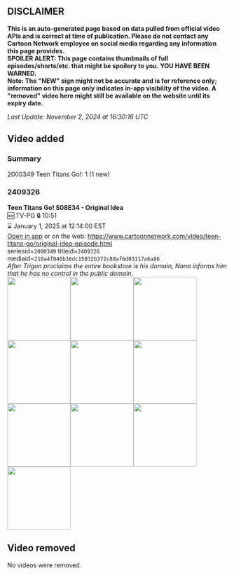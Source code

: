 ## DISCLAIMER
**This is an auto-generated page based on data pulled from official video APIs and is correct at time of publication. Please do not contact any Cartoon Network employee on social media regarding any information this page provides.**  
**SPOILER ALERT: This page contains thumbnails of full episodes/shorts/etc. that might be spoilery to you. YOU HAVE BEEN WARNED.**  
**Note: The "NEW" sign might not be accurate and is for reference only; information on this page only indicates in-app visibility of the video. A "removed" video here might still be available on the website until its expiry date.**  

_Last Update: November 2, 2024 at 16:30:16 UTC_
## Video added
### Summary
2000349 Teen Titans Go!: 1 (1 new)  
### 2409326
**Teen Titans Go! S08E34 - Original Idea**  
🆕 TV-PG 🔒 10:51  
⌛ January 1, 2025 at 12:14:00 EST  
[Open in app](https://cnvideo.sercomkc.org/redirector.html?type=cnapp&seriesid=2000349&titleid=2409326&mediaid=218a4f040b36dc15032b372c88af6d03117a6a86) or on the web: https://www.cartoonnetwork.com/video/teen-titans-go/original-idea-episode.html  
seriesid=`2000349` titleid=`2409326` mediaid=`218a4f040b36dc15032b372c88af6d03117a6a86`  
_After Trigon proclaims the entire bookstore is his domain, Nana informs him that he has no control in the public domain._  
<a href="https://s3.amazonaws.com/cartoonorchestrator/2409326_001_1280x720.jpg"><img src="https://s3.amazonaws.com/cartoonorchestrator/2409326_001_640x360.jpg" height="144px" /></a><a href="https://s3.amazonaws.com/cartoonorchestrator/2409326_002_1280x720.jpg"><img src="https://s3.amazonaws.com/cartoonorchestrator/2409326_002_640x360.jpg" height="144px" /></a><a href="https://s3.amazonaws.com/cartoonorchestrator/2409326_003_1280x720.jpg"><img src="https://s3.amazonaws.com/cartoonorchestrator/2409326_003_640x360.jpg" height="144px" /></a><a href="https://s3.amazonaws.com/cartoonorchestrator/2409326_004_1280x720.jpg"><img src="https://s3.amazonaws.com/cartoonorchestrator/2409326_004_640x360.jpg" height="144px" /></a><a href="https://s3.amazonaws.com/cartoonorchestrator/2409326_005_1280x720.jpg"><img src="https://s3.amazonaws.com/cartoonorchestrator/2409326_005_640x360.jpg" height="144px" /></a><a href="https://s3.amazonaws.com/cartoonorchestrator/2409326_006_1280x720.jpg"><img src="https://s3.amazonaws.com/cartoonorchestrator/2409326_006_640x360.jpg" height="144px" /></a><a href="https://s3.amazonaws.com/cartoonorchestrator/2409326_007_1280x720.jpg"><img src="https://s3.amazonaws.com/cartoonorchestrator/2409326_007_640x360.jpg" height="144px" /></a><a href="https://s3.amazonaws.com/cartoonorchestrator/2409326_008_1280x720.jpg"><img src="https://s3.amazonaws.com/cartoonorchestrator/2409326_008_640x360.jpg" height="144px" /></a><a href="https://s3.amazonaws.com/cartoonorchestrator/2409326_009_1280x720.jpg"><img src="https://s3.amazonaws.com/cartoonorchestrator/2409326_009_640x360.jpg" height="144px" /></a><a href="https://s3.amazonaws.com/cartoonorchestrator/2409326_010_1280x720.jpg"><img src="https://s3.amazonaws.com/cartoonorchestrator/2409326_010_640x360.jpg" height="144px" /></a>
## Video removed
No videos were removed.  
